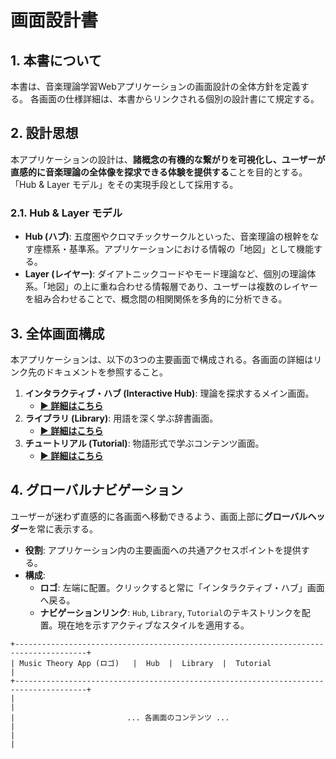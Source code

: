 # 画面設計書

## 1. 本書について
本書は、音楽理論学習Webアプリケーションの画面設計の全体方針を定義する。
各画面の仕様詳細は、本書からリンクされる個別の設計書にて規定する。

## 2. 設計思想
本アプリケーションの設計は、**諸概念の有機的な繋がりを可視化し、ユーザーが直感的に音楽理論の全体像を探求できる体験を提供する**ことを目的とする。「Hub & Layer モデル」をその実現手段として採用する。

### 2.1. Hub & Layer モデル
- **Hub (ハブ)**: 五度圏やクロマチックサークルといった、音楽理論の根幹をなす座標系・基準系。アプリケーションにおける情報の「地図」として機能する。
- **Layer (レイヤー)**: ダイアトニックコードやモード理論など、個別の理論体系。「地図」の上に重ね合わせる情報層であり、ユーザーは複数のレイヤーを組み合わせることで、概念間の相関関係を多角的に分析できる。

## 3. 全体画面構成
本アプリケーションは、以下の3つの主要画面で構成される。各画面の詳細はリンク先のドキュメントを参照すること。

1.  **インタラクティブ・ハブ (Interactive Hub)**: 理論を探求するメイン画面。
    - **[▶ 詳細はこちら](../src/app/README.md)**
2.  **ライブラリ (Library)**: 用語を深く学ぶ辞書画面。
    - **[▶ 詳細はこちら](../src/app/library/README.md)**
3.  **チュートリアル (Tutorial)**: 物語形式で学ぶコンテンツ画面。
    - **[▶ 詳細はこちら](../src/app/tutorial/README.md)**

## 4. グローバルナビゲーション
ユーザーが迷わず直感的に各画面へ移動できるよう、画面上部に**グローバルヘッダー**を常に表示する。

- **役割**: アプリケーション内の主要画面への共通アクセスポイントを提供する。
- **構成**:
    - **ロゴ**: 左端に配置。クリックすると常に「インタラクティブ・ハブ」画面へ戻る。
    - **ナビゲーションリンク**: `Hub`, `Library`, `Tutorial`のテキストリンクを配置。現在地を示すアクティブなスタイルを適用する。
    
```
+--------------------------------------------------------------------------------------+
| Music Theory App (ロゴ)   |  Hub  |  Library  |  Tutorial                 　　　　   |
+--------------------------------------------------------------------------------------+
|                                                                                      |
|                         ... 各画面のコンテンツ ...                                 　  |
|                                                                                      |
```
